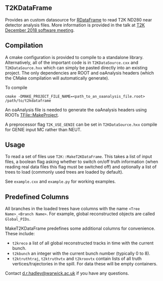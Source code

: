 ## T2KDataFrame

Provides an custom datasource for [RDataFrame](https://root.cern/doc/master/classROOT_1_1RDataFrame.html) to read T2K ND280 near detector analysis files. More information is provided in the talk at [T2K December 2018 software meeting](https://t2k.org/nd280/software/meetings/2018Meetings/swreconMeet3Dec2018/t2kdataframe).

## Compilation

A cmake configuration is provided to compile to a standalone library. Alternatively, all of the important code is in
`T2KDataSource.cxx` and `T2KDataSource.hxx` which can simply be pasted directly into an existing project.
The only dependencies are ROOT and oaAnalysis headers (which the CMake compilation will automatically generate).

To compile
```
cmake -DMAKE_PROJECT_FILE_NAME=<path_to_an_oaanalysis_file.root> /path/to/t2kdataframe
```
An oaAnalysis file is needed to generate the oaAnalysis headers using ROOTs [TFile::MakeProject](https://root.cern/doc/master/classROOT_1_1RDataFrame.html).

A preprocessor flag `T2K_USE_GENIE` can be set in `T2KDataSource.hxx` compile for GENIE input MC rather than NEUT.

## Usage

To read a set of files use `T2K::MakeT2KDataFrame`. This takes a list of input files, a boolean flag asking whether to
switch on/off truth information (when reading real data files this flag must be switched off) and optionally a list
of trees to load (commonly used trees are loaded by default).

See `example.cxx` and `example.py` for working examples.

## Predefined Columns

All branches in the loaded trees have columns with the name `<Tree Name>_<Branch Name>`. For example, global reconstructed objects are called `Global_PIDs`.

MakeT2KDataFrame predefines some additional columns for convenience. These include:

* `t2kreco` a list of all global reconstructed tracks in time with the current bunch.
* `t2kbunch` an integer with the current bunch number (typically 0 to 8).
* `t2ktruthtraj`, `t2ktruthvtx` and `t2kroovtx` contain lists of all truth vertices/trajectories in the spill. For data these will be empty containers.

Contact <d.r.hadley@warwick.ac.uk> if you have any questions.
